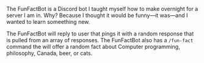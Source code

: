 The FunFactBot is a Discord bot I taught myself how to make overnight for a server I am in. Why? Because I thought it would be funny—it was—and I wanted to learn someething new. 

The FunFactBot will reply to user that pings it with a random response that is pulled from an array of responses. 
The FunFactBot also has a `/fun-fact` command the will offer a random fact about Computer programming, philosophy, Canada, beer, or cats.